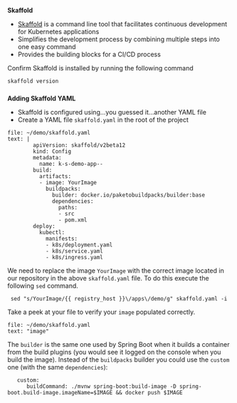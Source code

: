 **Skaffold**

*   [Skaffold](https://github.com/GoogleContainerTools/skaffold) is a command line tool that facilitates continuous development for Kubernetes applications
*   Simplifies the development process by combining multiple steps into one easy command
*   Provides the building blocks for a CI/CD process


Confirm Skaffold is installed by running the following command
```execute-1
skaffold version
```



### 
**Adding Skaffold YAML**



*   Skaffold is configured using…you guessed it…another YAML file
*   Create a YAML file `skaffold.yaml` in the root of the project


```editor:append-lines-to-file
file: ~/demo/skaffold.yaml
text: |
        apiVersion: skaffold/v2beta12
        kind: Config
        metadata:
          name: k-s-demo-app--
        build:
          artifacts:
          - image: YourImage
            buildpacks:
              builder: docker.io/paketobuildpacks/builder:base
              dependencies:
                paths:
                - src
                - pom.xml
        deploy:
          kubectl:
            manifests:
            - k8s/deployment.yaml
            - k8s/service.yaml
            - k8s/ingress.yaml
```


We need to replace the image `YourImage` with the correct image located in our repository in the above `skaffold.yaml` file.
To do this execute the following `sed` command. 
```execute-1
 sed "s/YourImage/{{ registry_host }}\/apps\/demo/g" skaffold.yaml -i
```

Take a peek at your file to verify your `image` populated correctly.
```editor:select-matching-text
file: ~/demo/skaffold.yaml
text: "image" 
```

The `builder` is the same one used by Spring Boot when it builds a container from the build plugins (you would see it logged on the console when you build the image). Instead of the `buildpacks` builder you could use the `custom` one (with the same `dependencies`):


```
   custom:
      buildCommand: ./mvnw spring-boot:build-image -D spring-boot.build-image.imageName=$IMAGE && docker push $IMAGE
```



